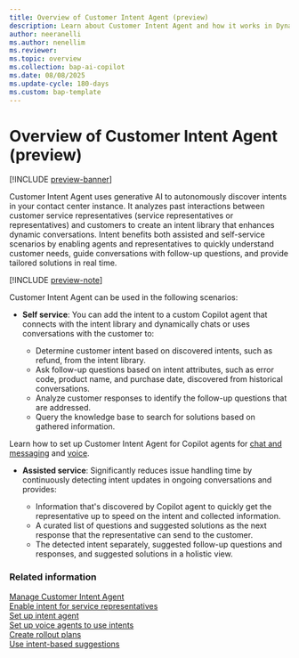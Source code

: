 ```yaml
---
title: Overview of Customer Intent Agent (preview)
description: Learn about Customer Intent Agent and how it works in Dynamics 365 Contact Center and Dynamics 365 Customer Service.
author: neeranelli
ms.author: nenellim
ms.reviewer: 
ms.topic: overview
ms.collection: bap-ai-copilot
ms.date: 08/08/2025
ms.update-cycle: 180-days
ms.custom: bap-template
---
```


# Overview of Customer Intent Agent (preview)

[!INCLUDE [preview-banner](~/../shared-content/shared/preview-includes/preview-banner.md)]

Customer Intent Agent uses generative AI to autonomously discover intents in your contact center instance. It analyzes past interactions between customer service representatives (service representatives or representatives) and customers to create an intent library that enhances dynamic conversations. Intent benefits both assisted and self-service scenarios by enabling agents and representatives to quickly understand customer needs, guide conversations with follow-up questions, and provide tailored solutions in real time.

[!INCLUDE [preview-note](~/../shared-content/shared/preview-includes/preview-note-d365.md)]

Customer Intent Agent can be used in the following scenarios:

- **Self service**: You can add the intent to a custom Copilot agent that connects with the intent library and dynamically chats or uses conversations with the customer to:

  - Determine customer intent based on discovered intents, such as refund, from the intent library.
  - Ask follow-up questions based on intent attributes, such as error code, product name, and purchase date, discovered from historical conversations.
  - Analyze customer responses to identify the follow-up questions that are addressed.
  - Query the knowledge base to search for solutions based on gathered information.

Learn how to set up Customer Intent Agent for Copilot agents for [chat and messaging](set-up-intent-agent.md) and [voice](set-up-voice-agents-to-use-intents.md).

- **Assisted service**: Significantly reduces issue handling time by continuously detecting intent updates in ongoing conversations and provides:

  - Information that's discovered by Copilot agent to quickly get the representative up to speed on the intent and collected information.
  - A curated list of questions and suggested solutions as the next response that the representative can send to the customer.
  - The detected intent separately, suggested follow-up questions and responses, and suggested solutions in a holistic view.

### Related information

[Manage Customer Intent Agent](manage-customer-intent-agent.md)  
[Enable intent for service representatives](enable-intent-for-service-reps.md)  
[Set up intent agent](set-up-intent-agent.md)  
[Set up voice agents to use intents](set-up-voice-agents-to-use-intents.md)   
[Create rollout plans](create-rollout-plans.md)  
[Use intent-based suggestions](../use/use-intent-suggestions.md)  
